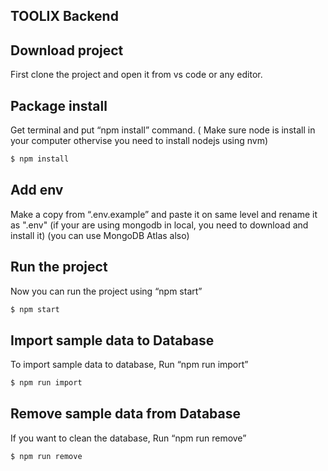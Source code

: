 ## TOOLIX Backend

## Download project
First clone the project and open it from vs code or any editor.

##  Package install
Get terminal and put “npm install” command. ( Make sure node is install in your computer othervise you need to install nodejs using nvm)

```bash
$ npm install
```

##  Add env
Make a copy from “.env.example” and paste it on same level and rename it as ".env"  (if your are using mongodb in local, you need to download and install it) (you can use MongoDB Atlas also)

##  Run the project
Now you can run the project using “npm start”

```bash
$ npm start
```

##  Import sample data to Database
To import sample data to database, Run “npm run import”

```bash
$ npm run import
```

##  Remove sample data from Database
If you want to clean the database, Run “npm run remove”

```bash
$ npm run remove
```